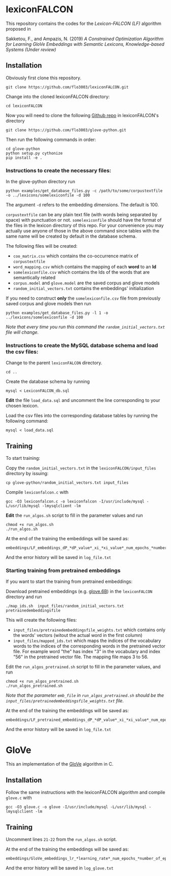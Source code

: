 # lexiconFALCON

This repository contains the codes for the *Lexicon-FALCON (LF)* algorithm proposed in 

Sakketou, F., and Ampazis, N.  (2019) *A Constrained Optimization Algorithm for Learning GloVe Embeddings with Semantic Lexicons, Knowledge-based Systems (Under review)*

## Installation

Obviously first clone this repository.

```
git clone https://github.com/flo3003/lexiconFALCON.git
```

Change into the cloned lexiconFALCON directory:

```
cd lexiconFALCON
```

Now you will need to clone the following [Github repo](https://github.com/flo3003/glove-python) in lexiconFALCON's directory

```
git clone https://github.com/flo3003/glove-python.git
```

Then run the following commands in order:

```
cd glove-python
python setup.py cythonize
pip install -e .
```

### Instructions to create the necessary files:

In the glove-python directory run

```
python examples/get_database_files.py -c /path/to/some/corpustextfile -o ../lexicons/somelexiconfile -d 100
```
The argument `-d` refers to the embedding dimensions. The default is 100. 

`corpustextfile` can be any plain text file (with words being separated by space) with punctuation or not. `somelexiconfile` should have the format of the files in the lexicon directory of this repo. For your convenience you may actually use anyone of those in the above command since tables with the same name will be created by default in the database schema.

The following files will be created:
- `coo_matrix.csv` which contains the co-occurrence matrix of `corpustextfile` 
- `word_mapping.csv` which contains the mapping of each **word** to an **Id**
- `somelexiconfile.csv` which contains the Ids of the words that are semantically related
- `corpus.model` and `glove.model` are the saved corpus and glove models
- `random_initial_vectors.txt` contains the embeddings' initialization 

If you need to construct **only** the `somelexiconfile.csv` file from previously saved corpus and glove models then run

```
python examples/get_database_files.py -l 1 -o ../lexicons/somelexiconfile -d 100
```

*Note that every time you run this command the `random_initial_vectors.txt` file will change.*

### Instructions to create the MySQL database schema and load the csv files:

Change to the parent `lexiconFALCON` directory.

```
cd ..
```

Create the database schema by running

```
mysql < LexiconFALCON_db.sql
```

**Edit** the file `load_data.sql` and uncomment the line corresponding to your chosen lexicon.

Load the csv files into the corresponding database tables by running the following command:

```
mysql < load_data.sql
```

## Training

To start training:

Copy the `random_initial_vectors.txt` in the `lexiconFALCON/input_files` directory by issuing:

```
cp glove-python/random_initial_vectors.txt input_files
```

Compile `lexiconfalcon.c` with

```
gcc -O3 lexiconfalcon.c -o lexiconfalcon -I/usr/include/mysql -L/usr/lib/mysql -lmysqlclient -lm
```

**Edit** the `run_algos.sh` script to fill in the parameter values and run

```
chmod +x run_algos.sh
./run_algos.sh
```

At the end of the training the embeddings will be saved as:

```
embeddings/LF_embeddings_dP_*dP_value*_xi_*xi_value*_num_epochs_*number_of_epochs*_final_error_*error*_*lexicon*.txt
```

And the error history will be saved in `log_file.txt`

### Starting training from pretrained embeddings

If you want to start the training from pretrained embeddings:

Download pretrained embeddings (e.g. [glove.6B](http://nlp.stanford.edu/data/glove.6B.zip)) in the `lexiconFALCON` directory and run

```
./map_ids.sh  input_files/random_initial_vectors.txt pretrainedembeddingsfile
```

This will create the following files:
- `input_files/pretrainedembeddingsfile_weights.txt` which contains only the words' vectors (witout the actual word in the first column)
- `input_files/mapped_ids.txt` which maps the indices of the vocabulary words to the indices of the corresponding words in the pretrained vector file. For example word "the" has index "3" in the vocabulary and index "56" in the pretrained vector file. The mapping file maps 3 to 56.

Edit the `run_algos_pretrained.sh` script to fill in the parameter values, and run

```
chmod +x run_algos_pretrained.sh
./run_algos_pretrained.sh
```

*Note that the parameter `emb_file` in `run_algos_pretrained.sh` should be the `input_files/pretrainedembeddingsfile_weights.txt` file.*

At the end of the training the embeddings will be saved as:

```
embeddings/LF_pretrained_embeddings_dP_*dP_value*_xi_*xi_value*_num_epochs_*number_of_epochs*_final_error_*error*_*lexicon*.txt
```

And the error history will be saved in `log_file.txt`

# GloVe

This an implementation of the [GloVe](https://nlp.stanford.edu/projects/glove/) algorithm in C.

## Installation

Follow the same instructions with the lexiconFALCON algorithm and compile `glove.c` with 

```
gcc -O3 glove.c -o glove -I/usr/include/mysql -L/usr/lib/mysql -lmysqlclient -lm
```

## Training

Uncomment lines `21-22` from the `run_algos.sh` script.

At the end of the training the embeddings will be saved as:

```
embeddings/GloVe_embeddings_lr_*learning_rate*_num_epochs_*number_of_epochs*_final_error_*error*.txt
```

And the error history will be saved in `log_glove.txt`
